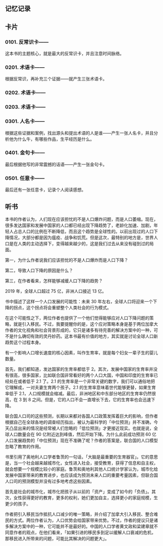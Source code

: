 ## 记忆记录

## 卡片

### 0101. 反常识卡——

这本书的主题核心，就是最大的反常识卡，并且注意时间脉络。

### 0201. 术语卡——

根据反常识，再补充三个证据——就产生三张术语卡。

### 0202. 术语卡——

### 0203. 术语卡——

### 0301. 人名卡——

根据这些证据和案例，找出源头和提出术语的人是谁——产生一张人名卡，并且分析他为什么牛，有哪些作品，生平经历是什么。

### 0401. 金句卡——

最后根据他写的非常震撼的话语——产生一张金句卡。

### 0501. 任意卡——

最后还有一张任意卡，记录个人阅读感想。

## 听书

本书的作者认为，人们现在应该担忧的不是人口爆炸问题，而是人口萎缩。现在，很多发达国家和发展中国家的人口都已经出现下降趋势了，老龄化加速、加剧，年轻人占总人口的比例在不断降低，而且这个趋势是全球性的。以前出现过的人口下降情况，大部分都是因为瘟疫、战争和饥荒。但是这次，最特别的地方是，世界人口是在人类的主动选择下，变得越来越少的，这是我们过去从来没有碰到过的局面。

第一，为什么作者说我们应该担忧的不是人口爆炸而是人口下降？

第二，导致人口下降的原因是什么？

第三，在作者看来，怎样能够减缓人口下降的趋势？

2019 年，全球人口超过 75 亿，非洲人口接近 13 亿。

书中描述了这样一个人口发展的可能性：未来 30 年左右，全球人口将迎来一个下降的拐点，这个拐点将会重塑整个人类社会的行为模式。

在这个可能性之下，两位作者也提供了一个他们觉得能够应对人口下降问题的策略，就是引入移民。不过，我要提醒你的是，这个应对策略本身是基于两位加拿大作者的文化视角和社会背景形成的，它只是诸多有待完善的解决方案中的一种，可不是什么确切有效的灵丹妙药。这本书最有价值的地方，其实就是讨论全球人口新趋势这个过程本身。

有一个影响人口增长速度的核心因素，叫作生育率，就是每个妇女一辈子生的婴儿数量。

首先，我们都知道，发达国家的生育率都低于 2。其次，发展中国家的生育率并没有很高，很多国家，比如联合国非常看好的两个人口大国，中国和印度的生育率已经处在或者低于 2.1 了。2.1 的生育率是一个非常关键的数字，我们可以通俗地把它理解成，一对夫妻生育两个孩子。2.1 的生育率意味着世代能够更替，如果生育率低于 2.1，人口规模就会缩减。最后，非洲地区和中东部分地区的生育率仍然很高，在 3 到 8 之间。但是，它的人口不会一直增长下去，它的生育率也会迅速下降。

联合国人口司的这些预测，长期以来都对各国人口政策发挥着巨大的影响，但作者根据自己在全球各地的调查经历指出，被认为最科学的「中位预测」并不准确，今天凸显出来的情况是经常被人们忽略的「低位预测」才更接近现实。也就是说，全球人口数量会在 90 亿附近达到峰值，然后开始下降。为什么此前成功预测 60 亿人口发展趋势的「中位预测」现在不准确了呢？作者的答案是，联合国的人口模型忽略了教育的作用。

书里引用了奥地利人口学者鲁茨的一句话，「大脑是最重要的生育器官」。它的意思是，当一个社会越来越城市化，女性进入社会，接受教育，获得了信息和自主权，就会想要一个规模比较小的家庭。鲁茨和奥地利其他人口统计学家认为，城市化给发展中国家带来的教育进步，也应该成为预测未来人口的重要考量因素，但联合国人口司的预测模型并没有过多地考虑这些因素。

首先是社会的城市化，城市化把孩子从以前的「资产」变成了如今的「负债」。其次，女性获得更好的教育，更多的权利，她们更加自主，选择更小的家庭规模，生更少的孩子。

作者把引入移民当作抵抗人口减少的唯一策略，并介绍了加拿大引入移民、整合难民的方式。两位作者认为，人口优势会给国家带来优势。不过，作者的提议只是诸多解决方案中的一种，它可能并不是最好的。中国的人口学者黄文政和梁建章就不同意作者的观点，在他们看来，「如果引进的移民多到足以缓解人口衰减的危机，那移民进入所带来的问题，可能比其解决的问题更大」。